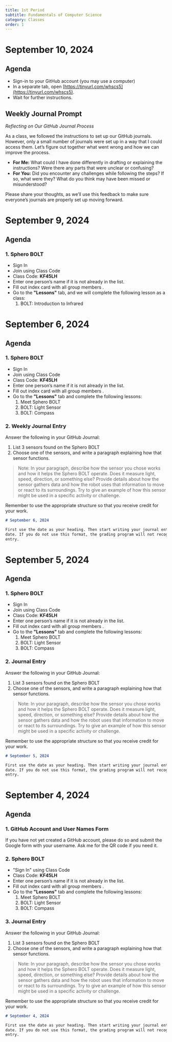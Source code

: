 ```yaml
---
title: 1st Period
subtitle: Fundamentals of Computer Science
category: Classes
order: 1
---
```


# September 10, 2024

## Agenda

- Sign-in to your GitHub account (you may use a computer)
- In a separate tab, open [https://tinyurl.com/whscs5](https://tinyurl.com/whscs5).
- Wait for further instructions.

## Weekly Journal Prompt

_Reflecting on Our GitHub Journal Process_

As a class, we followed the instructions to set up our GitHub journals. However, only a small number of journals were set up in a way that I could access them. Let’s figure out together what went wrong and how we can improve the process.

- **For Me:** What could I have done differently in drafting or explaining the instructions? Were there any parts that were unclear or confusing?
- **For You:** Did you encounter any challenges while following the steps? If so, what were they? What do you think may have been missed or misunderstood?

Please share your thoughts, as we’ll use this feedback to make sure everyone’s journals are properly set up moving forward.


# September 9, 2024

## Agenda

### 1. Sphero BOLT

- Sign In
- Join using Class Code
- Class Code: **KF45LH**
- Enter one person’s name if it is not already in the list.
- Fill out index card with all group members .
- Go to the **"Lessons"** tab, and we will complete the following lesson as a class:
    1. BOLT: Introduction to Infrared


# September 6, 2024

## Agenda

### 1. Sphero BOLT

- Sign In
- Join using Class Code
- Class Code: **KF45LH**
- Enter one person’s name if it is not already in the list.
- Fill out index card with all group members .
- Go to the **"Lessons"** tab and complete the following lessons:
    1. Meet Sphero BOLT
    2. BOLT: Light Sensor
    3. BOLT: Compass
       
### 2. Weekly Journal Entry

Answer the following in your GitHub Journal:

1. List 3 sensors found on the Sphero BOLT
2. Choose one of the sensors, and write a paragraph explaining how that sensor functions.

> Note: In your paragraph, describe how the sensor you chose works and how it helps the Sphero BOLT operate. Does it measure light, speed, direction, or something else? Provide details about how the sensor gathers data and how the robot uses that information to move or react to its surroundings. Try to give an example of how this sensor might be used in a specific activity or challenge.

Remember to use the appropriate structure so that you receive credit for your work.

``` markdown
# September 6, 2024

First use the date as your heading. Then start writing your journal entry below the
date. If you do not use this format, the grading program will not recognize your
entry.
```

# September 5, 2024

## Agenda

### 1. Sphero BOLT

- Sign In
- Join using Class Code
- Class Code: **KF45LH**
- Enter one person’s name if it is not already in the list.
- Fill out index card with all group members .
- Go to the **"Lessons"** tab and complete the following lessons:
    1. Meet Sphero BOLT
    2. BOLT: Light Sensor
    3. BOLT: Compass

### 2. Journal Entry

Answer the following in your GitHub Journal:

1. List 3 sensors found on the Sphero BOLT
2. Choose one of the sensors, and write a paragraph explaining how that sensor functions.

> Note: In your paragraph, describe how the sensor you chose works and how it helps the Sphero BOLT operate. Does it measure light, speed, direction, or something else? Provide details about how the sensor gathers data and how the robot uses that information to move or react to its surroundings. Try to give an example of how this sensor might be used in a specific activity or challenge.

Remember to use the appropriate structure so that you receive credit for your work.

``` markdown
# September 5, 2024

First use the date as your heading. Then start writing your journal entry below the
date. If you do not use this format, the grading program will not recognize your
entry.
```

# September 4, 2024

## Agenda

### 1.  GitHub Account and User Names Form

If you have not yet created a GitHub account, please do so and submit the Google form with your username. Ask me for the QR code if you need it.

### 2. Sphero BOLT

- "Sign In" using Class Code
- Class Code: **KF45LH**
- Enter one person’s name if it is not already in the list.
- Fill out index card with all group members .
- Go to the **"Lessons"** tab and complete the following lessons:
    1. Meet Sphero BOLT
    2. BOLT: Light Sensor
    3. BOLT: Compass

### 3. Journal Entry

Answer the following in your GitHub Journal:

1. List 3 sensors found on the Sphero BOLT
2. Choose one of the sensors, and write a paragraph explaining how that sensor functions.

> Note: In your paragraph, describe how the sensor you chose works and how it helps the Sphero BOLT operate. Does it measure light, speed, direction, or something else? Provide details about how the sensor gathers data and how the robot uses that information to move or react to its surroundings. Try to give an example of how this sensor might be used in a specific activity or challenge.

Remember to use the appropriate structure so that you receive credit for your work.

``` markdown
# September 4, 2024

First use the date as your heading. Then start writing your journal entry below the
date. If you do not use this format, the grading program will not recognize your
entry.
```

